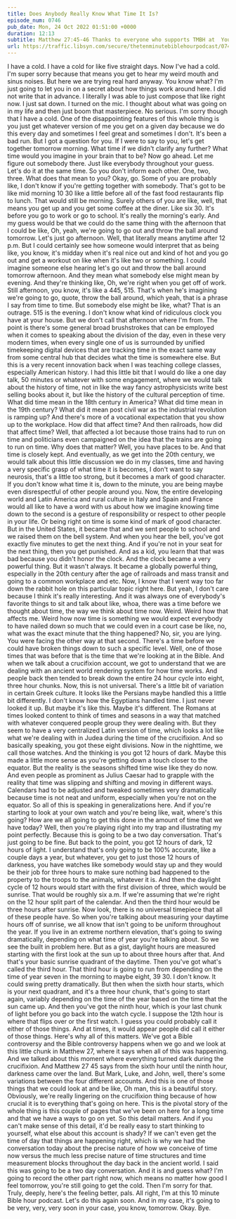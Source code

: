 ```yaml
---
title: Does Anybody Really Know What Time It Is?
episode_num: 0746
pub_date: Mon, 24 Oct 2022 01:51:00 +0000
duration: 12:13
subtitle: Matthew 27:45-46 Thanks to everyone who supports TMBH at  You're the reason we can all do this together!  Music written and performed by .
url: https://traffic.libsyn.com/secure/thetenminutebiblehourpodcast/0746_-_Does_Anybody_Really_Know_What_Time_It_Is.mp3
---
```


 I have a cold. I have a cold for like five straight days. Now I've had a cold. I'm super sorry because that means you get to hear my weird mouth and sinus noises. But here we are trying real hard anyway. You know what? I'm just going to let you in on a secret about how things work around here. I did not write that in advance. I literally I was able to just compose that like right now. I just sat down. I turned on the mic. I thought about what was going on in my life and then just boom that masterpiece. No serious. I'm sorry though that I have a cold. One of the disappointing features of this whole thing is you just get whatever version of me you get on a given day because we do this every day and sometimes I feel great and sometimes I don't. It's been a bad run. But I got a question for you. If I were to say to you, let's get together tomorrow morning. What time if we didn't clarify any further? What time would you imagine in your brain that to be? Now go ahead. Let me figure out somebody there. Just like everybody throughout your guess. Let's do it at the same time. So you don't inform each other. One, two, three. What does that mean to you? Okay, go. Some of you are probably like, I don't know if you're getting together with somebody. That's got to be like mid morning 10 30 like a little before all of the fast food restaurants flip to lunch. That would still be morning. Surely others of you are like, well, that means you get up and you get some coffee at the diner. Like six 30. It's before you go to work or go to school. It's really the morning's early. And my guess would be that we could do the same thing with the afternoon that I could be like, Oh, yeah, we're going to go out and throw the ball around tomorrow. Let's just go afternoon. Well, that literally means anytime after 12 p.m. But I could certainly see how someone would interpret that as being like, you know, it's midday when it's real nice out and kind of hot and you go out and get a workout on like when it's like two or something. I could imagine someone else hearing let's go out and throw the ball around tomorrow afternoon. And they mean what somebody else might mean by evening. And they're thinking like, Oh, we're right when you get off of work. Still afternoon, you know, it's like a 445, 515. That's when he's imagining we're going to go, quote, throw the ball around, which yeah, that is a phrase I say from time to time. But somebody else might be like, what? That is an outrage. 515 is the evening. I don't know what kind of ridiculous clock you have at your house. But we don't call that afternoon where I'm from. The point is there's some general broad brushstrokes that can be employed when it comes to speaking about the division of the day, even in these very modern times, when every single one of us is surrounded by unified timekeeping digital devices that are tracking time in the exact same way from some central hub that decides what the time is somewhere else. But this is a very recent innovation back when I was teaching college classes, especially American history. I had this little bit that I would do like a one day talk, 50 minutes or whatever with some engagement, where we would talk about the history of time, not in like the way fancy astrophysicists write best selling books about it, but like the history of the cultural perception of time. What did time mean in the 18th century in America? What did time mean in the 19th century? What did it mean post civil war as the industrial revolution is ramping up? And there's more of a vocational expectation that you show up to the workplace. How did that affect time? And then railroads, how did that affect time? Well, that affected a lot because those trains had to run on time and politicians even campaigned on the idea that the trains are going to run on time. Why does that matter? Well, you have places to be. And that time is closely kept. And eventually, as we get into the 20th century, we would talk about this little discussion we do in my classes, time and having a very specific grasp of what time it is becomes, I don't want to say neurosis, that's a little too strong, but it becomes a mark of good character. If you don't know what time it is, down to the minute, you are being maybe even disrespectful of other people around you. Now, the entire developing world and Latin America and rural culture in Italy and Spain and France would all like to have a word with us about how we imagine knowing time down to the second is a gesture of responsibility or respect to other people in your life. Or being right on time is some kind of mark of good character. But in the United States, it became that and we sent people to school and we raised them on the bell system. And when you hear the bell, you've got exactly five minutes to get the next thing. And if you're not in your seat for the next thing, then you get punished. And as a kid, you learn that that was bad because you didn't honor the clock. And the clock became a very powerful thing. But it wasn't always. It became a globally powerful thing, especially in the 20th century after the age of railroads and mass transit and going to a common workplace and etc. Now, I know that I went way too far down the rabbit hole on this particular topic right here. But yeah, I don't care because I think it's really interesting. And it was always one of everybody's favorite things to sit and talk about like, whoa, there was a time before we thought about time, the way we think about time now. Weird. Weird how that affects me. Weird how now time is something we would expect everybody to have nailed down so much that we could even in a court case be like, no, what was the exact minute that the thing happened? No, sir, you are lying. You were facing the other way at that second. There's a time before we could have broken things down to such a specific level. Well, one of those times that was before that is the time that we're looking at in the Bible. And when we talk about a crucifixion account, we got to understand that we are dealing with an ancient world rendering system for how time works. And people back then tended to break down the entire 24 hour cycle into eight, three hour chunks. Now, this is not universal. There's a little bit of variation in certain Greek culture. It looks like the Persians maybe handled this a little bit differently. I don't know how the Egyptians handled time. I just never looked it up. But maybe it's like this. Maybe it's different. The Romans at times looked content to think of times and seasons in a way that matched with whatever conquered people group they were dealing with. But they seem to have a very centralized Latin version of time, which looks a lot like what we're dealing with in Judea during the time of the crucifixion. And so basically speaking, you got these eight divisions. Now in the nighttime, we call those watches. And the thinking is you got 12 hours of dark. Maybe this made a little more sense as you're getting down a touch closer to the equator. But the reality is the seasons shifted time wise like they do now. And even people as prominent as Julius Caesar had to grapple with the reality that time was slipping and shifting and moving in different ways. Calendars had to be adjusted and tweaked sometimes very dramatically because time is not neat and uniform, especially when you're not on the equator. So all of this is speaking in generalizations here. And if you're starting to look at your own watch and you're being like, wait, where's this going? How are we all going to get this done in the amount of time that we have today? Well, then you're playing right into my trap and illustrating my point perfectly. Because this is going to be a two day conversation. That's just going to be fine. But back to the point, you got 12 hours of dark, 12 hours of light. I understand that's only going to be 100% accurate, like a couple days a year, but whatever, you get to just those 12 hours of darkness, you have watches like somebody would stay up and they would be their job for three hours to make sure nothing bad happened to the property to the troops to the animals, whatever it is. And then the daylight cycle of 12 hours would start with the first division of three, which would be sunrise. That would be roughly six a.m. If we're assuming that we're right on the 12 hour split part of the calendar. And then the third hour would be three hours after sunrise. Now look, there is no universal timepiece that all of these people have. So when you're talking about measuring your daytime hours off of sunrise, we all know that isn't going to be uniform throughout the year. If you live in an extreme northern elevation, that's going to swing dramatically, depending on what time of year you're talking about. So we see the built in problem here. But as a gist, daylight hours are measured starting with the first look at the sun up to about three hours after that. And that's your basic sunrise quadrant of the daytime. Then you've got what's called the third hour. That third hour is going to run from depending on the time of year seven in the morning to maybe eight, 39 30. I don't know. It could swing pretty dramatically. But then when the sixth hour starts, which is your next quadrant, and it's a three hour chunk, that's going to start again, variably depending on the time of the year based on the time that the sun came up. And then you've got the ninth hour, which is your last chunk of light before you go back into the watch cycle. I suppose the 12th hour is where that flips over or the first watch. I guess you could probably call it either of those things. And at times, it would appear people did call it either of those things. Here's why all of this matters. We've got a Bible controversy and the Bible controversy happens when we go and we look at this little chunk in Matthew 27, where it says when all of this was happening. And we talked about this moment where everything turned dark during the crucifixion. And Matthew 27 45 says from the sixth hour until the ninth hour, darkness came over the land. But Mark, Luke, and John, well, there's some variations between the four different accounts. And this is one of those things that we could look at and be like, Oh man, this is a beautiful story. Obviously, we're really lingering on the crucifixion thing because of how crucial it is to everything that's going on here. This is the pivotal story of the whole thing is this couple of pages that we've been on here for a long time and that we have a ways to go on yet. So this detail matters. And if you can't make sense of this detail, it'd be really easy to start thinking to yourself, what else about this account is shady? If we can't even get the time of day that things are happening right, which is why we had the conversation today about the precise nature of how we conceive of time now versus the much less precise nature of time structures and time measurement blocks throughout the day back in the ancient world. I said this was going to be a two day conversation. And it is and guess what? I'm going to record the other part right now, which means no matter how good I feel tomorrow, you're still going to get the cold. Then I'm sorry for that. Truly, deeply, here's the feeling better, pals. All right, I'm at this 10 minute Bible hour podcast. Let's do this again soon. And in my case, it's going to be very, very, very soon in your case, you know, tomorrow. Okay. Bye.